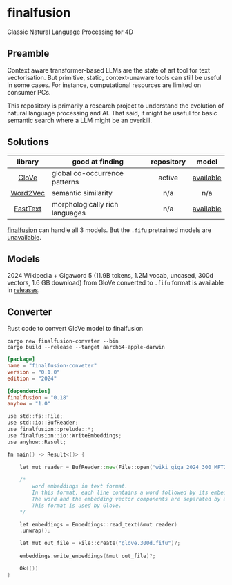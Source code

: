 # finalfusion
Classic Natural Language Processing for 4D

## Preamble

Context aware transformer-based LLMs are the state of art tool for text vectorisation. But primitive, static, context-unaware tools can still be useful in some cases. For instance, computational resources are limited on consumer PCs. 

This repository is primarily a research project to understand the evolution of natural language processing and AI. That said, it might be useful for basic semantic search where a LLM might be an overkill.

## Solutions

|library|good at finding|repository|model|
|:-:|-|:-:|:-:|
|[GloVe](https://nlp.stanford.edu/projects/glove/)|global co-occurrence patterns|active|[available](https://nlp.stanford.edu/projects/glove/)|
|[Word2Vec](https://code.google.com/archive/p/word2vec/)|semantic similarity|n/a|n/a|
|[FastText](https://fasttext.cc)|morphologically rich languages |n/a|[available](https://fasttext.cc/docs/en/crawl-vectors.html)|

[finalfusion](https://docs.rs/finalfusion/latest/finalfusion/) can handle all 3 models. But the `.fifu` pretrained models are [unavailable](https://finalfusion.github.io/pretrained).

## Models

2024 Wikipedia + Gigaword 5 (11.9B tokens, 1.2M vocab, uncased, 300d vectors, 1.6 GB download) from GloVe converted to `.fifu` format is available in [releases](https://github.com/miyako/finalfusion/releases/tag/glove.300d.fifu).

## Converter 

Rust code to convert GloVe model to finalfusion

```
cargo new finalfusion-conveter --bin
cargo build --release --target aarch64-apple-darwin
```

```toml
[package]
name = "finalfusion-conveter"
version = "0.1.0"
edition = "2024"

[dependencies]
finalfusion = "0.18"
anyhow = "1.0"
```

```go
use std::fs::File;
use std::io::BufReader;
use finalfusion::prelude::*;
use finalfusion::io::WriteEmbeddings;
use anyhow::Result;

fn main() -> Result<()> {
        
    let mut reader = BufReader::new(File::open("wiki_giga_2024_300_MFT20_vectors_seed_2024_alpha_0.75_eta_0.05_combined.txt").unwrap());

    /*
        word embeddings in text format.
        In this format, each line contains a word followed by its embedding.
        The word and the embedding vector components are separated by a space.
        This format is used by GloVe.
    */

    let embeddings = Embeddings::read_text(&mut reader)
    .unwrap();

    let mut out_file = File::create("glove.300d.fifu")?;
    
    embeddings.write_embeddings(&mut out_file)?;

    Ok(())
}
```

